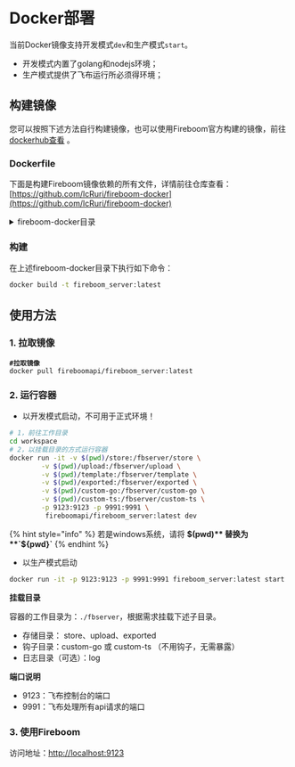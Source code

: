# Docker部署

当前Docker镜像支持开发模式`dev`和生产模式`start`。

* 开发模式内置了golang和nodejs环境；
* 生产模式提供了飞布运行所必须得环境；

## 构建镜像

您可以按照下述方法自行构建镜像，也可以使用Fireboom官方构建的镜像，前往 [dockerhub查看](https://hub.docker.com/repository/docker/fireboomapi/fireboom\_server/general) 。

### Dockerfile

下面是构建Fireboom镜像依赖的所有文件，详情前往仓库查看：[https://github.com/lcRuri/fireboom-docker](https://github.com/lcRuri/fireboom-docker)

<details>

<summary>fireboom-docker目录</summary>

{% code title="Dockerfile" %}
```docker
FROM golang:1.20-alpine

MAINTAINER lcRuri

RUN apk update && \
    apk add --no-cache git bash curl

# 安装 Node.js
RUN apk add --no-cache nodejs npm

WORKDIR /dist

# 将host.sh脚本复制到容器中

COPY ./host.sh /dist

# 运行脚本
RUN chmod +x host.sh

# 指定挂载目录
VOLUME /dist/log
VOLUME /dist/store
VOLUME /dist/template
VOLUME /dist/upload
VOLUME /dist/custom-go
VOLUME /dist/custom-ts
VOLUME /dist/exported

EXPOSE 9123
EXPOSE 9991

ENTRYPOINT ["/dist/host.sh"]
```
{% endcode %}

{% code title="host.sh" %}
```bash
#!/bin/bash

# 解决docker镜像IPV6的问题
echo "0.0.0.0 localhost">/etc/hosts

# 使用install.sh脚本安装Fireboom，并使用 init-todo 模板初始化
curl -fsSL fireboom.io/install.sh | bash -s fb-project -t fb-init-todo

start_command="/dist/fireboom $1"

eval "$start_command"

```
{% endcode %}

</details>

### 构建

在上述fireboom-docker目录下执行如下命令：

```bash
docker build -t fireboom_server:latest
```

## 使用方法

### 1. 拉取镜像

<pre class="language-bash"><code class="lang-bash"><strong>#拉取镜像
</strong>docker pull fireboomapi/fireboom_server:latest
</code></pre>

### 2. 运行容器

* 以开发模式启动，不可用于正式环境！

```bash
# 1，前往工作目录
cd workspace
# 2，以挂载目录的方式运行容器
docker run -it -v $(pwd)/store:/fbserver/store \
		-v $(pwd)/upload:/fbserver/upload \
		-v $(pwd)/template:/fbserver/template \
		-v $(pwd)/exported:/fbserver/exported \
		-v $(pwd)/custom-go:/fbserver/custom-go \
		-v $(pwd)/custom-ts:/fbserver/custom-ts \
		-p 9123:9123 -p 9991:9991 \
		 fireboomapi/fireboom_server:latest dev 
```

{% hint style="info" %}
若是windows系统，请将 **$(pwd)** 替换为**`${pwd}`**
{% endhint %}

* 以生产模式启动

```bash
docker run -it -p 9123:9123 -p 9991:9991 fireboom_server:latest start 
```

**挂载目录**

容器的工作目录为：`./fbserver`，根据需求挂载下述子目录。

* 存储目录： store、upload、exported
* 钩子目录：custom-go 或 custom-ts  （不用钩子，无需暴露）
* 日志目录（可选）：log

**端口说明**

* 9123：飞布控制台的端口
* 9991：飞布处理所有api请求的端口

### 3. 使用Fireboom

访问地址：[http://localhost:9123](http://localhost:9123/)



